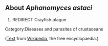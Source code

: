 About *Aphanomyces astaci* 
--------------------------



1.  REDIRECT Crayfish plague

Category:Diseases and parasites of crustaceans

([Text](http://en.wikipedia.org/wiki/Aphanomyces_astaci) from
[Wikipedia](http://en.wikipedia.org/), the free encyclopaedia.)
